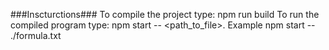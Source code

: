 ###Inscturctions###
To compile the project type: npm run build
To run the compiled program type: npm start -- <path_to_file>. Example npm start -- ./formula.txt